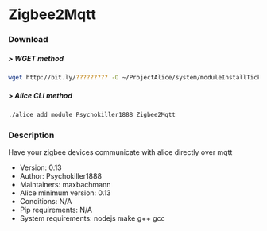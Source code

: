 # Zigbee2Mqtt

### Download

##### > WGET method
```bash
wget http://bit.ly/????????? -O ~/ProjectAlice/system/moduleInstallTickets/Zigbee2Mqtt.install
```

##### > Alice CLI method
```bash
./alice add module Psychokiller1888 Zigbee2Mqtt
```

### Description

Have your zigbee devices communicate with alice directly over mqtt

- Version: 0.13
- Author: Psychokiller1888
- Maintainers: maxbachmann
- Alice minimum version: 0.13
- Conditions: N/A
- Pip requirements: N/A
- System requirements: nodejs make g++ gcc

